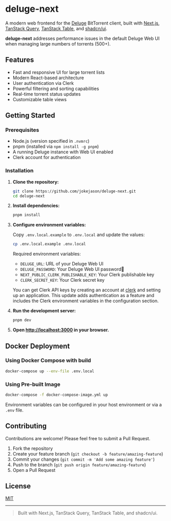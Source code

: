 # deluge-next

A modern web frontend for the [Deluge](https://deluge-torrent.org/) BitTorrent client, built with [Next.js](https://nextjs.org/), [TanStack Query](https://tanstack.com/query), [TanStack Table](https://tanstack.com/table), and [shadcn/ui](https://ui.shadcn.com/).

**deluge-next** addresses performance issues in the default Deluge Web UI when managing large numbers of torrents (500+).

## Features

- Fast and responsive UI for large torrent lists
- Modern React-based architecture
- User authentication via Clerk
- Powerful filtering and sorting capabilities
- Real-time torrent status updates
- Customizable table views

## Getting Started

### Prerequisites

- Node.js (version specified in `.nvmrc`)
- pnpm (installed via `npm install -g pnpm`)
- A running Deluge instance with Web UI enabled
- Clerk account for authentication

### Installation

1. **Clone the repository:**
   ```bash
   git clone https://github.com/jokejason/deluge-next.git
   cd deluge-next
   ```

2. **Install dependencies:**
   ```bash
   pnpm install
   ```

3. **Configure environment variables:**

   Copy `.env.local.example` to `.env.local` and update the values:
   ```bash
   cp .env.local.example .env.local
   ```

   Required environment variables:
    - `DELUGE_URL`: URL of your Deluge Web UI
    - `DELUGE_PASSWORD`: Your Deluge Web UI password
    - `NEXT_PUBLIC_CLERK_PUBLISHABLE_KEY`: Your Clerk publishable key 
    - `CLERK_SECRET_KEY`: Your Clerk secret key

   You can get Clerk API keys by creating an account at [clerk](https://clerk.com/) and setting up an application. This update adds authentication as a feature and includes the Clerk environment variables in the configuration section.

4. **Run the development server:**
   ```bash
   pnpm dev
   ```

5. **Open [http://localhost:3000](http://localhost:3000) in your browser.**

## Docker Deployment

### Using Docker Compose with build

```bash
docker-compose up --env-file .env.local
```

### Using Pre-built Image

```bash
docker-compose -f docker-compose-image.yml up
```

Environment variables can be configured in your host environment or via a `.env` file.

## Contributing

Contributions are welcome! Please feel free to submit a Pull Request.

1. Fork the repository
2. Create your feature branch (`git checkout -b feature/amazing-feature`)
3. Commit your changes (`git commit -m 'Add some amazing feature'`)
4. Push to the branch (`git push origin feature/amazing-feature`)
5. Open a Pull Request

## License

[MIT](LICENSE)

---

> Built with Next.js, TanStack Query, TanStack Table, and shadcn/ui.
```